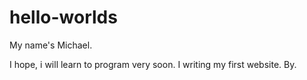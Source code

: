 # hello-worlds

My name's Michael.

I hope, i will learn to program very soon.
I writing my first website.
By.
